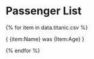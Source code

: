 # Passenger List 

{% for item in data.titanic.csv %} 

{ {item:Name} was {Item:Age} }

{% endfor %}
